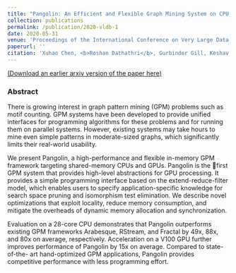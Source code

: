```yaml
---
title: "Pangolin: An Efficient and Flexible Graph Mining System on CPU and GPU"
collection: publications
permalink: /publication/2020-vldb-1
date: 2020-05-31
venue: 'Proceedings of the International Conference on Very Large Data Bases (PVLDB)'
paperurl: ''
citation: 'Xuhao Chen, <b>Roshan Dathathri</b>, Gurbinder Gill, Keshav Pingali, “Pangolin: An Efficient and Flexible Graph Mining System on CPU and GPU,” Proceedings of the 46th International Conference on Very Large Data Bases (PVLDB), August 2020 (to appear).'
---
```

[(Download an earlier arxiv version of the paper here)](https://arxiv.org/abs/1911.06969)

### Abstract

There is growing interest in graph pattern mining (GPM)
problems such as motif counting. GPM systems have been
developed to provide unified interfaces for programming algorithms 
for these problems and for running them on parallel systems. 
However, existing systems may take hours to
mine even simple patterns in moderate-sized graphs, which
significantly limits their real-world usability.

We present Pangolin, a high-performance and 
flexible in-memory GPM framework targeting shared-memory CPUs
and GPUs. Pangolin is the first GPM system that provides
high-level abstractions for GPU processing. It provides a
simple programming interface based on the extend-reduce-filter model, 
which enables users to specify application-specific
knowledge for search space pruning and isomorphism test
elimination. We describe novel optimizations that exploit 
locality, reduce memory consumption, and mitigate the 
overheads of dynamic memory allocation and synchronization.

Evaluation on a 28-core CPU demonstrates that Pangolin
outperforms existing GPM frameworks Arabesque, RStream,
and Fractal by 49x, 88x, and 80x on average, respectively.
Acceleration on a V100 GPU further improves performance
of Pangolin by 15x on average. Compared to state-of-the-
art hand-optimized GPM applications, Pangolin provides
competitive performance with less programming effort.